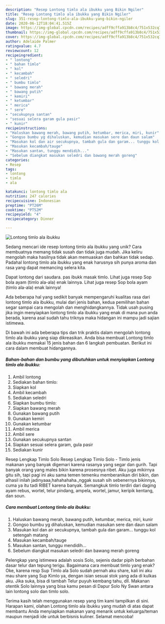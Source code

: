 ```yaml
---
description: "Resep Lontong timlo ala ibukku yang Bikin Ngiler"
title: "Resep Lontong timlo ala ibukku yang Bikin Ngiler"
slug: 351-resep-lontong-timlo-ala-ibukku-yang-bikin-ngiler
date: 2020-06-12T18:04:41.515Z
image: https://img-global.cpcdn.com/recipes/adff9cffa913b8c4/751x532cq70/lontong-timlo-ala-ibukku-foto-resep-utama.jpg
thumbnail: https://img-global.cpcdn.com/recipes/adff9cffa913b8c4/751x532cq70/lontong-timlo-ala-ibukku-foto-resep-utama.jpg
cover: https://img-global.cpcdn.com/recipes/adff9cffa913b8c4/751x532cq70/lontong-timlo-ala-ibukku-foto-resep-utama.jpg
author: Adelaide Palmer
ratingvalue: 4.7
reviewcount: 12
recipeingredient:
- " lontong"
- " bahan timlo"
- " kol"
- " kecambah"
- " seledri"
- " bumbu timlo"
- " bawang merah"
- " bawang putih"
- " kemiri"
- " ketumbar"
- " merica"
- " sere"
- "secukupnya santan"
- "sesuai selera garam gula pasir"
- " kunir"
recipeinstructions:
- "Haluskan bawang merah, bawang putih, ketumbar, merica, miri, kunir"
- "Gongso bumbu yg dihaluskan, kemudian masukan sere dan daun salam"
- "Masukan kol dan air secukupnya, tambah gula dan garam... tunggu kol setengah matang"
- "Masukan kecambah/tauge"
- "Masukan santan, tunggu mendidih..."
- "Sebelum diangkat masukan seledri dan bawang merah goreng"
categories:
- Resep
tags:
- lontong
- timlo
- ala

katakunci: lontong timlo ala 
nutrition: 247 calories
recipecuisine: Indonesian
preptime: "PT26M"
cooktime: "PT52M"
recipeyield: "4"
recipecategory: Dinner

---
```



![Lontong timlo ala ibukku](https://img-global.cpcdn.com/recipes/adff9cffa913b8c4/751x532cq70/lontong-timlo-ala-ibukku-foto-resep-utama.jpg)

Sedang mencari ide resep lontong timlo ala ibukku yang unik? Cara membuatnya memang tidak susah dan tidak juga mudah. Jika keliru mengolah maka hasilnya tidak akan memuaskan dan bahkan tidak sedap. Padahal lontong timlo ala ibukku yang enak harusnya sih punya aroma dan rasa yang dapat memancing selera kita.

Dapat lontong dari saudara. pas ibukk masak timlo. Lihat juga resep Sop bola ayam (timlo ala-ala) enak lainnya. Lihat juga resep Sop bola ayam (timlo ala-ala) enak lainnya!

Ada beberapa hal yang sedikit banyak mempengaruhi kualitas rasa dari lontong timlo ala ibukku, mulai dari jenis bahan, kedua pemilihan bahan segar sampai cara mengolah dan menghidangkannya. Tidak usah pusing jika ingin menyiapkan lontong timlo ala ibukku yang enak di mana pun anda berada, karena asal sudah tahu triknya maka hidangan ini mampu jadi sajian istimewa.


Di bawah ini ada beberapa tips dan trik praktis dalam mengolah lontong timlo ala ibukku yang siap dikreasikan. Anda bisa membuat Lontong timlo ala ibukku memakai 15 jenis bahan dan 6 langkah pembuatan. Berikut ini cara dalam membuat hidangannya.

<!--inarticleads1-->

##### Bahan-bahan dan bumbu yang dibutuhkan untuk menyiapkan Lontong timlo ala ibukku:

1. Ambil  lontong
1. Sediakan  bahan timlo:
1. Siapkan  kol
1. Ambil  kecambah
1. Sediakan  seledri
1. Siapkan  bumbu timlo:
1. Siapkan  bawang merah
1. Gunakan  bawang putih
1. Gunakan  kemiri
1. Gunakan  ketumbar
1. Ambil  merica
1. Ambil  sere
1. Gunakan secukupnya santan
1. Siapkan sesuai selera garam, gula pasir
1. Sediakan  kunir


Resep Lengkap Timlo Solo Resep Lengkap Timlo Solo - Timlo jenis makanan yang banyak digemari karena rasanya yang segar dan gurih. Tapi banyak orang yang males bikin karena prosesnya ribet. Aku juga mikirnya gitu sih, tapi pagi ini aku sama temen temenku memberanikan diri bikin, dan alhasil inilah jadinyaaa,hahahahaha.,nggak susah sih sebenernya bikinnya, cuma ya itu tadi RIBET karena banyak. Semangkuk timlo terdiri dari daging ayam rebus, wortel, telur pindang, ampela, wortel, jamur, keripik kentang, dan soun. 

<!--inarticleads2-->

##### Cara membuat Lontong timlo ala ibukku:

1. Haluskan bawang merah, bawang putih, ketumbar, merica, miri, kunir
1. Gongso bumbu yg dihaluskan, kemudian masukan sere dan daun salam
1. Masukan kol dan air secukupnya, tambah gula dan garam... tunggu kol setengah matang
1. Masukan kecambah/tauge
1. Masukan santan, tunggu mendidih...
1. Sebelum diangkat masukan seledri dan bawang merah goreng


Pelengkap yang istimewa adalah sosis Solo, sejenis dadar pipih berbahan dasar telur dan tepung terigu. Bagaimana cara membuat timlo yang enak? Oke, karena resp Sup Timlo ala Solo sudah pernah aku share, kali ini aku mau share yang Sup Kimlo ya, dengan isian sesuai stok yang ada di kulkas aku. Jika suka, bisa di tambah Telur puyuh kembang tahu, dll. Makanan otentik Solo lainnya yang bisa kamu pesan di Dapur Solo Ny Swan antara lain lontong solo dan timlo solo. 

Terima kasih telah menggunakan resep yang tim kami tampilkan di sini. Harapan kami, olahan Lontong timlo ala ibukku yang mudah di atas dapat membantu Anda menyiapkan makanan yang menarik untuk keluarga/teman maupun menjadi ide untuk berbisnis kuliner. Selamat mencoba!
